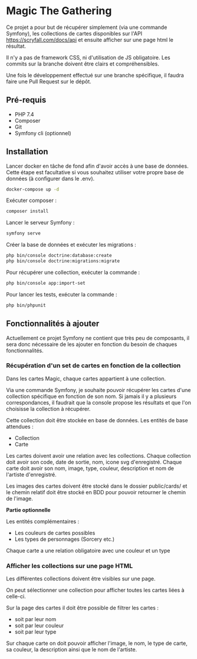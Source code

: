 # Magic The Gathering

Ce projet a pour but de récupérer simplement (via une commande Symfony), les collections de cartes disponibles sur l'API https://scryfall.com/docs/api et ensuite afficher sur une page html le résultat.

Il n'y a pas de framework CSS, ni d'utilisation de JS obligatoire.
Les commits sur la branche doivent être clairs et compréhensibles. 

Une fois le développement effectué sur une branche spécifique, il faudra faire une Pull Request sur le dépôt.

## Pré-requis
- PHP 7.4
- Composer
- Git
- Symfony cli (optionnel)


## Installation
Lancer docker en tâche de fond afin d'avoir accès à une base de données.
Cette étape est facultative si vous souhaitez utiliser votre propre base de données (à configurer dans le .env).
```bash
docker-compose up -d
```

Exécuter composer :
```bash
composer install
```

Lancer le serveur Symfony :
```bash
symfony serve
```

Créer la base de données et exécuter les migrations :
```bash
php bin/console doctrine:database:create
php bin/console doctrine:migrations:migrate
```

Pour récupérer une collection, exécuter la commande :
```bash
php bin/console app:import-set 
```

Pour lancer les tests, exécuter la commande :
```bash
php bin/phpunit
```

## Fonctionnalités à ajouter
Actuellement ce projet Symfony ne contient que très peu de composants, il sera donc nécessaire de les ajouter en fonction du besoin de chaques fonctionnalités.

### Récupération d'un set de cartes en fonction de la collection
Dans les cartes Magic, chaque cartes appartient à une collection.

Via une commande Symfony, je souhaite pouvoir récupérer les cartes d'une collection spécifique en fonction de son nom. 
Si jamais il y a plusieurs correspondances, il faudrait que la console propose les résultats et que l'on choisisse la collection à récupérer.

Cette collection doit être stockée en base de données. 
Les entités de base attendues : 
- Collection
- Carte 


Les cartes doivent avoir une relation avec les collections. 
Chaque collection doit avoir son code, date de sortie, nom, icone svg d'enregistré.
Chaque carte doit avoir son nom, image, type, couleur, description et nom de l'artiste d'enregistré.

Les images des cartes doivent être stocké dans le dossier public/cards/ et le chemin relatif doit être stocké en BDD pour pouvoir retourner le chemin de l'image.


**Partie optionnelle**

Les entités complémentaires :
- Les couleurs de cartes possibles
- Les types de personnages (Sorcery etc.)

Chaque carte a une relation obligatoire avec une couleur et un type


### Afficher les collections sur une page HTML
Les différentes collections doivent être visibles sur une page.

On peut sélectionner une collection pour afficher toutes les cartes liées à celle-ci.

Sur la page des cartes il doit être possible de filtrer les cartes : 
- soit par leur nom
- soit par leur couleur
- soit par leur type

Sur chaque carte on doit pouvoir afficher l'image, le nom, le type de carte, sa couleur, la description ainsi que le nom de l'artiste.
